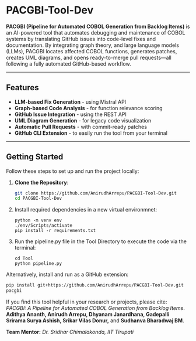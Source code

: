 # PACGBI-Tool-Dev

**PACGBI (Pipeline for Automated COBOL Generation from Backlog Items)** is an AI-powered tool that automates debugging and maintenance of COBOL systems by translating GitHub issues into code-level fixes and documentation.
By integrating graph theory, and large language models (LLMs), PACGBI locates affected COBOL functions, generates patches, creates UML diagrams, and opens ready-to-merge pull requests—all following a fully automated GitHub-based workflow.

---

## Features

- **LLM-based Fix Generation** - using Mistral API
- **Graph-based Code Analysis** - for function relevance scoring
- **GitHub Issue Integration** - using the REST API
- **UML Diagram Generation** - for legacy code visualization
- **Automatic Pull Requests** - with commit-ready patches
- **GitHub CLI Extension** -  to easily run the tool from your terminal

---

## Getting Started

Follow these steps to set up and run the project locally:

1. **Clone the Repository**:
    ```bash
    git clone https://github.com/AnirudhArrepu/PACGBI-Tool-Dev.git
    cd PACGBI-Tool-Dev
    ```

2. Install required dependencies in a new virtual environmnet:
    ```
    python -m venv env
    ./env/Scripts/activate
    pip install -r requirements.txt
    ```
    
3. Run the pipeline.py file in the Tool Directory to execute the code via the terminal:
    ```
    cd Tool
    python pipeline.py
    ```

Alternatively, install and run as a GitHub extension:
```bash
pip install git+https://github.com/AnirudhArrepu/PACGBI-Tool-Dev.git
pacgbi
```

If you find this tool helpful in your research or projects, please cite: <br>
_PACGBI: A Pipeline for Automated COBOL Generation from Backlog Items_.<br>
**Adithya Ananth, Anirudh Arrepu, Dhyanam Janardhana, Gadepalli Srirama Surya Ashish, Srikar Vilas Donur,** and **Sudhanva Bharadwaj BM**.

**Team Mentor:**
_Dr. Sridhar Chimalakonda,
IIT Tirupati_
